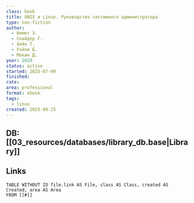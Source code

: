 ```yaml
---
class: book
title: UNIX и Linux. Руководство системного администратора
type: non-fiction
author:
  - Немет Э.
  - Снайдер Г.
  - Хейн Т.
  - Уэйли Б.
  - Макин Д.
year: 2020
status: active
started: 2025-07-09
finished:
rate:
area: professional
format: ebook
tags:
  - linux
created: 2025-09-25
---
```

## DB: [[03_resources/databases/library_db.base|Library]]

## Links

```dataview
TABLE WITHOUT ID file.link AS File, class AS Class, created AS Created, area AS Area
FROM [[#]]
````